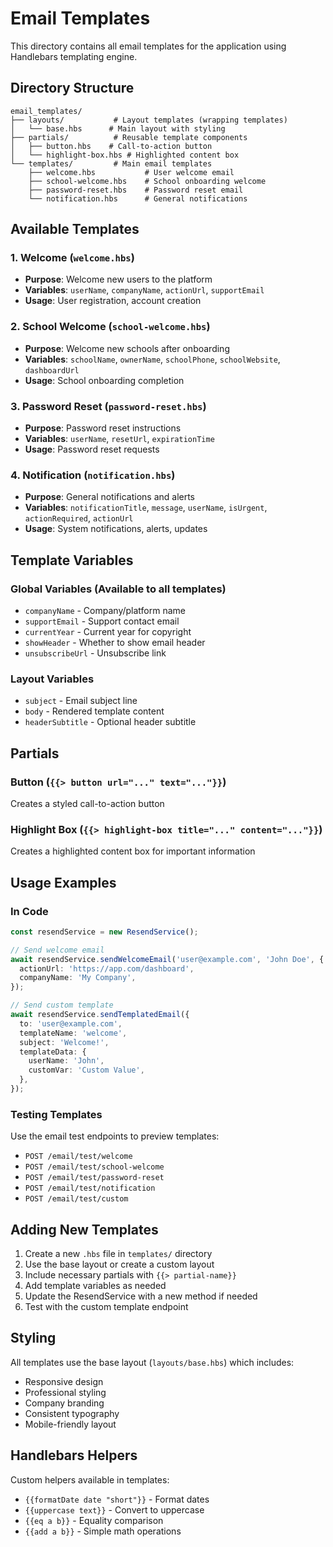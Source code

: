 # Email Templates

This directory contains all email templates for the application using Handlebars templating engine.

## Directory Structure

```
email_templates/
├── layouts/           # Layout templates (wrapping templates)
│   └── base.hbs      # Main layout with styling
├── partials/          # Reusable template components
│   ├── button.hbs    # Call-to-action button
│   └── highlight-box.hbs # Highlighted content box
└── templates/         # Main email templates
    ├── welcome.hbs           # User welcome email
    ├── school-welcome.hbs    # School onboarding welcome
    ├── password-reset.hbs    # Password reset email
    └── notification.hbs      # General notifications
```

## Available Templates

### 1. Welcome (`welcome.hbs`)

- **Purpose**: Welcome new users to the platform
- **Variables**: `userName`, `companyName`, `actionUrl`, `supportEmail`
- **Usage**: User registration, account creation

### 2. School Welcome (`school-welcome.hbs`)

- **Purpose**: Welcome new schools after onboarding
- **Variables**: `schoolName`, `ownerName`, `schoolPhone`, `schoolWebsite`, `dashboardUrl`
- **Usage**: School onboarding completion

### 3. Password Reset (`password-reset.hbs`)

- **Purpose**: Password reset instructions
- **Variables**: `userName`, `resetUrl`, `expirationTime`
- **Usage**: Password reset requests

### 4. Notification (`notification.hbs`)

- **Purpose**: General notifications and alerts
- **Variables**: `notificationTitle`, `message`, `userName`, `isUrgent`, `actionRequired`, `actionUrl`
- **Usage**: System notifications, alerts, updates

## Template Variables

### Global Variables (Available to all templates)

- `companyName` - Company/platform name
- `supportEmail` - Support contact email
- `currentYear` - Current year for copyright
- `showHeader` - Whether to show email header
- `unsubscribeUrl` - Unsubscribe link

### Layout Variables

- `subject` - Email subject line
- `body` - Rendered template content
- `headerSubtitle` - Optional header subtitle

## Partials

### Button (`{{> button url="..." text="..."}}`)

Creates a styled call-to-action button

### Highlight Box (`{{> highlight-box title="..." content="..."}}`)

Creates a highlighted content box for important information

## Usage Examples

### In Code

```typescript
const resendService = new ResendService();

// Send welcome email
await resendService.sendWelcomeEmail('user@example.com', 'John Doe', {
  actionUrl: 'https://app.com/dashboard',
  companyName: 'My Company',
});

// Send custom template
await resendService.sendTemplatedEmail({
  to: 'user@example.com',
  templateName: 'welcome',
  subject: 'Welcome!',
  templateData: {
    userName: 'John',
    customVar: 'Custom Value',
  },
});
```

### Testing Templates

Use the email test endpoints to preview templates:

- `POST /email/test/welcome`
- `POST /email/test/school-welcome`
- `POST /email/test/password-reset`
- `POST /email/test/notification`
- `POST /email/test/custom`

## Adding New Templates

1. Create a new `.hbs` file in `templates/` directory
2. Use the base layout or create a custom layout
3. Include necessary partials with `{{> partial-name}}`
4. Add template variables as needed
5. Update the ResendService with a new method if needed
6. Test with the custom template endpoint

## Styling

All templates use the base layout (`layouts/base.hbs`) which includes:

- Responsive design
- Professional styling
- Company branding
- Consistent typography
- Mobile-friendly layout

## Handlebars Helpers

Custom helpers available in templates:

- `{{formatDate date "short"}}` - Format dates
- `{{uppercase text}}` - Convert to uppercase
- `{{eq a b}}` - Equality comparison
- `{{add a b}}` - Simple math operations
